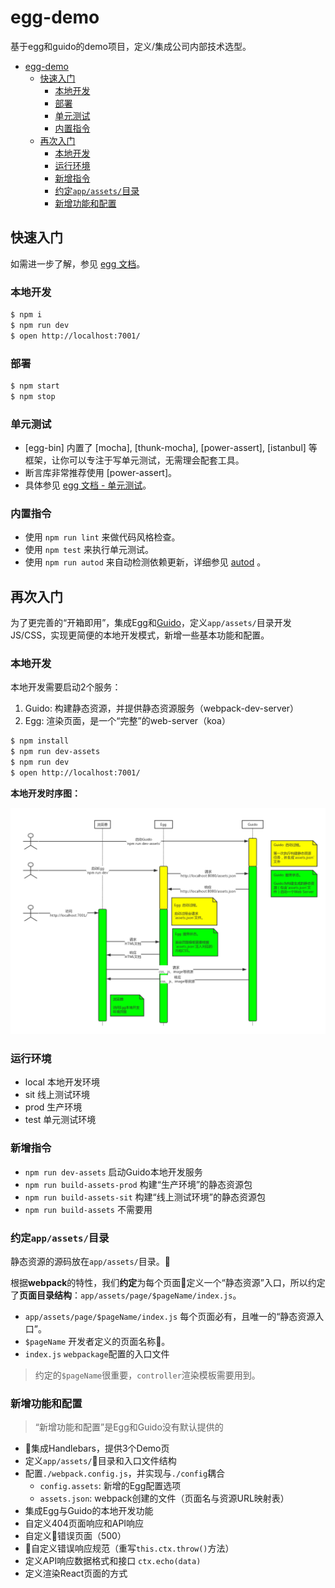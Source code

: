 # egg-demo

基于egg和guido的demo项目，定义/集成公司内部技术选型。

- [egg-demo](#egg-demo)
  - [快速入门](#%E5%BF%AB%E9%80%9F%E5%85%A5%E9%97%A8)
    - [本地开发](#%E6%9C%AC%E5%9C%B0%E5%BC%80%E5%8F%91)
    - [部署](#%E9%83%A8%E7%BD%B2)
    - [单元测试](#%E5%8D%95%E5%85%83%E6%B5%8B%E8%AF%95)
    - [内置指令](#%E5%86%85%E7%BD%AE%E6%8C%87%E4%BB%A4)
  - [再次入门](#%E5%86%8D%E6%AC%A1%E5%85%A5%E9%97%A8)
    - [本地开发](#%E6%9C%AC%E5%9C%B0%E5%BC%80%E5%8F%91)
    - [运行环境](#%E8%BF%90%E8%A1%8C%E7%8E%AF%E5%A2%83)
    - [新增指令](#%E6%96%B0%E5%A2%9E%E6%8C%87%E4%BB%A4)
    - [约定`app/assets/`目录](#%E7%BA%A6%E5%AE%9Aappassets%E7%9B%AE%E5%BD%95)
    - [新增功能和配置](#%E6%96%B0%E5%A2%9E%E5%8A%9F%E8%83%BD%E5%92%8C%E9%85%8D%E7%BD%AE)

## 快速入门

<!-- 在此次添加使用文档 -->

如需进一步了解，参见 [egg 文档][egg]。

### 本地开发

```bash
$ npm i
$ npm run dev
$ open http://localhost:7001/
```

### 部署

```bash
$ npm start
$ npm stop
```

### 单元测试

- [egg-bin] 内置了 [mocha], [thunk-mocha], [power-assert], [istanbul] 等框架，让你可以专注于写单元测试，无需理会配套工具。
- 断言库非常推荐使用 [power-assert]。
- 具体参见 [egg 文档 - 单元测试](https://eggjs.org/zh-cn/core/unittest)。

### 内置指令

- 使用 `npm run lint` 来做代码风格检查。
- 使用 `npm test` 来执行单元测试。
- 使用 `npm run autod` 来自动检测依赖更新，详细参见 [autod](https://www.npmjs.com/package/autod) 。


[egg]: https://eggjs.org


## 再次入门

为了更完善的“开箱即用”，集成Egg和[Guido](https://github.com/zuzucheFE/guido/)，定义`app/assets/`目录开发 JS/CSS，实现更简便的本地开发模式，新增一些基本功能和配置。


### 本地开发

本地开发需要启动2个服务：

1. Guido: 构建静态资源，并提供静态资源服务（webpack-dev-server）
2. Egg: 渲染页面，是一个“完整”的web-server（koa）

```bash
$ npm install
$ npm run dev-assets
$ npm run dev
$ open http://localhost:7001/
```

**本地开发时序图：**

![本地开发时序图](./docs/Egg&Guido本地开发原理.jpg)


### 运行环境

- local 本地开发环境
- sit 线上测试环境
- prod 生产环境
- test 单元测试环境


### 新增指令

- `npm run dev-assets` 启动Guido本地开发服务
- `npm run build-assets-prod` 构建“生产环境”的静态资源包
- `npm run build-assets-sit` 构建“线上测试环境”的静态资源包
- `npm run build-assets` 不需要用


### 约定`app/assets/`目录

静态资源的源码放在`app/assets/`目录。

根据**webpack**的特性，我们**约定**为每个页面定义一个“静态资源”入口，所以约定了**页面目录结构**：`app/assets/page/$pageName/index.js`。

- `app/assets/page/$pageName/index.js` 每个页面必有，且唯一的“静态资源入口”。
- `$pageName` 开发者定义的页面名称。
- `index.js` `webpackage`配置的入口文件

> 约定的`$pageName`很重要，`controller`渲染模板需要用到。

### 新增功能和配置

> “新增功能和配置”是Egg和Guido没有默认提供的

- 集成Handlebars，提供3个Demo页
- 定义`app/assets/`目录和入口文件结构
- 配置`./webpack.config.js`，并实现与`./config`耦合
  - `config.assets`: 新增的Egg配置选项
  - `assets.json`: webpack创建的文件（页面名与资源URL映射表）
- 集成Egg与Guido的本地开发功能
- 自定义404页面响应和API响应
- 自定义错误页面（500）
- 自定义错误响应规范（重写`this.ctx.throw()`方法）
- 定义API响应数据格式和接口 `ctx.echo(data)`
- 定义渲染React页面的方式


